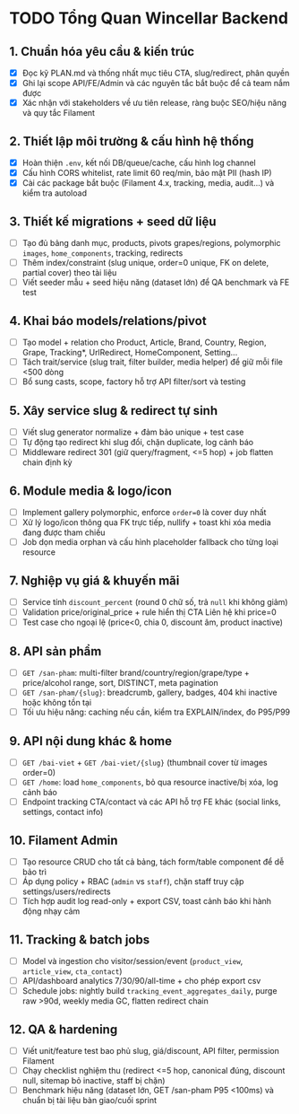 # TODO Tổng Quan Wincellar Backend

## 1. Chuẩn hóa yêu cầu & kiến trúc

- [X] Đọc kỹ PLAN.md và thống nhất mục tiêu CTA, slug/redirect, phân quyền
- [X] Ghi lại scope API/FE/Admin và các nguyên tắc bắt buộc để cả team nắm được
- [X] Xác nhận với stakeholders về ưu tiên release, ràng buộc SEO/hiệu năng và quy tắc Filament

## 2. Thiết lập môi trường & cấu hình hệ thống

- [x] Hoàn thiện `.env`, kết nối DB/queue/cache, cấu hình log channel
- [x] Cấu hình CORS whitelist, rate limit 60 req/min, bảo mật PII (hash IP)
- [x] Cài các package bắt buộc (Filament 4.x, tracking, media, audit...) và kiểm tra autoload

## 3. Thiết kế migrations + seed dữ liệu

- [ ] Tạo đủ bảng danh mục, products, pivots grapes/regions, polymorphic `images`, `home_components`, tracking, redirects
- [ ] Thêm index/constraint (slug unique, order=0 unique, FK on delete, partial cover) theo tài liệu
- [ ] Viết seeder mẫu + seed hiệu năng (dataset lớn) để QA benchmark và FE test

## 4. Khai báo models/relations/pivot

- [ ] Tạo model + relation cho Product, Article, Brand, Country, Region, Grape, Tracking*, UrlRedirect, HomeComponent, Setting...
- [ ] Tách trait/service (slug trait, filter builder, media helper) để giữ mỗi file <500 dòng
- [ ] Bổ sung casts, scope, factory hỗ trợ API filter/sort và testing

## 5. Xây service slug & redirect tự sinh

- [ ] Viết slug generator normalize + đảm bảo unique + test case
- [ ] Tự động tạo redirect khi slug đổi, chặn duplicate, log cảnh báo
- [ ] Middleware redirect 301 (giữ query/fragment, <=5 hop) + job flatten chain định kỳ

## 6. Module media & logo/icon

- [ ] Implement gallery polymorphic, enforce `order=0` là cover duy nhất
- [ ] Xử lý logo/icon thông qua FK trực tiếp, nullify + toast khi xóa media đang được tham chiếu
- [ ] Job dọn media orphan và cấu hình placeholder fallback cho từng loại resource

## 7. Nghiệp vụ giá & khuyến mãi

- [ ] Service tính `discount_percent` (round 0 chữ số, trả `null` khi không giảm)
- [ ] Validation price/original_price + rule hiển thị CTA Liên hệ khi price=0
- [ ] Test case cho ngoại lệ (price<0, chia 0, discount âm, product inactive)

## 8. API sản phẩm

- [ ] `GET /san-pham`: multi-filter brand/country/region/grape/type + price/alcohol range, sort, DISTINCT, meta pagination
- [ ] `GET /san-pham/{slug}`: breadcrumb, gallery, badges, 404 khi inactive hoặc không tồn tại
- [ ] Tối ưu hiệu năng: caching nếu cần, kiểm tra EXPLAIN/index, đo P95/P99

## 9. API nội dung khác & home

- [ ] `GET /bai-viet` + `GET /bai-viet/{slug}` (thumbnail cover từ images order=0)
- [ ] `GET /home`: load `home_components`, bỏ qua resource inactive/bị xóa, log cảnh báo
- [ ] Endpoint tracking CTA/contact và các API hỗ trợ FE khác (social links, settings, contact info)

## 10. Filament Admin

- [ ] Tạo resource CRUD cho tất cả bảng, tách form/table component để dễ bảo trì
- [ ] Áp dụng policy + RBAC (`admin` vs `staff`), chặn staff truy cập settings/users/redirects
- [ ] Tích hợp audit log read-only + export CSV, toast cảnh báo khi hành động nhạy cảm

## 11. Tracking & batch jobs

- [ ] Model và ingestion cho visitor/session/event (`product_view`, `article_view`, `cta_contact`)
- [ ] API/dashboard analytics 7/30/90/all-time + cho phép export csv
- [ ] Schedule jobs: nightly build `tracking_event_aggregates_daily`, purge raw >90d, weekly media GC, flatten redirect chain

## 12. QA & hardening

- [ ] Viết unit/feature test bao phủ slug, giá/discount, API filter, permission Filament
- [ ] Chạy checklist nghiệm thu (redirect <=5 hop, canonical đúng, discount null, sitemap bỏ inactive, staff bị chặn)
- [ ] Benchmark hiệu năng (dataset lớn, GET /san-pham P95 <100ms) và chuẩn bị tài liệu bàn giao/cuối sprint
